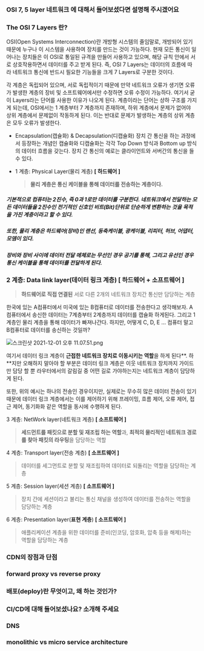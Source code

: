 ### OSI 7, 5 layer 네트워크 에 대해서 들어보셨다면 설명해 주시겠어요

### The OSI 7 Layers 란?

OSI(Open Systems Interconnection)란 개방형 시스템의 줄임말로, 개방되어 있기 때문에 누구나 이 시스템을 사용하여 장치를 만드는 것이 가능하다. 현재 모든 통신이 일어나는 장치들은 이 OSI로 통일된 규격을 만들어 사용하고 있으며, 해당 규칙 안에서 서로 상호작용하면서 데이터를 주고 받게 된다. 즉, OSI 7 Layers는 데이터의 흐름에 따라 네트워크 통신에 반드시 필요한 기능들을 크게 7 Layers로 구분한 것이다.

각 계층은 독립되어 있으며, 서로 독립적이기 때문에 만약 네트워크 오류가 생기면 오류가 발생한 계층의 장비 및 소프트웨어에서만 수정하면 오류 수정이 가능하다. 여기서 굳이 Layers라는 단어를 사용한 이유가 나오게 된다. 계층이라는 단어는 상하 구조를 가지게 되는데, OSI에서는 1 계층부터 7 계층까지 존재하며, 하위 계층에서 문제가 없어야 상위 계층에서 문제없이 작동하게 된다. 이는 반대로 문제가 발생하는 계층의 상위 계층은 모두 오류가 발생한다.

- Encapsulation(캡슐화) & Decapsulation(디캡슐화)
  장치 간 통신을 하는 과정에서 등장하는 개념인 캡슐화와 디캡슐화는 각각 Top Down 방식과 Bottom up 방식의 데이터 흐름을 갖는다. 장치 간 통신의 예로는 클라이언트와 서버간의 통신을 들 수 있다.

- 1 계층: Physical Layer(물리 계층) **[ 하드웨어 ]**
  > **물리 계층은 통신 케이블을 통해 데이터를 전송하는 계층이다.**

##### 기본적으로 컴퓨터는 2진수, 즉 0과 1로만 데이터를 구분한다. 네트워크에서 전달하는 모든 데이터들을 2진수인 전기적인 신호인 비트(Bit)단위로 단순하게 변환하는 것을 목적을 가진 계층이라고 할 수 있다.

##### 또한, 물리 계층은 하드웨어(장비)인 랜선, 동축케이블, 광케이블, 리피터, 허브, 어댑터, 모뎀이 있다.

##### 장비와 장비 사이에 데이터 전달 메체로는 무선인 경우 공기를 통해, 그리고 유선인 경우 통신 케이블을 통해 데이터를 전달하게 된다.

### 2 계층: Data link layer(데이터 링크 계층) **[ 하드웨어 + 소프트웨어 ]**

> **하드웨어로 직접 연결된** 서로 다른 2개의 네트워크 장치간 통신만 담당하는 계층

한국에 있는 A컴퓨터에서 미국에 있는 B컴퓨터로 데이터를 전송한다고 생각해보자. A컴퓨터에서 송신한 데이터는 7계층부터 2계층까지 데이터를 캡슐화 하게된다. 그리고 1계층인 물리 계층을 통해 데이터가 빠져나간다. 하지만, 어떻게 C, D, E ... 컴퓨터 말고 B컴퓨터로 데이터를 송신하는 것일까?

![스크린샷 2021-12-01 오후 11.07.51.png](https://s3-us-west-2.amazonaws.com/secure.notion-static.com/14657c36-5696-41bc-8c97-aa5013a3d959/스크린샷_2021-12-01_오후_11.07.51.png)

여기서 데이터 링크 계층이 **근접한 네트워크 장치로 이동시키는 역할**을 하게 된다**. 하**지만 오해하지 말아야 할 부분은 데이터 링크 계층은 이웃 네트워크 장치까지 가이드만 담당 할 뿐 라우터에서의 갈림길 중 어떤 길로 가야하는지는 네트워크 계층이 담당하게 된다.

또한, 위의 예시는 하나의 전송인 경우이지만, 실제로는 무수히 많은 데이터 전송이 있기 때문에 데이터 링크 계층에서는 이를 제어하기 위해 프레이밍, 흐름 제어, 오류 제어, 접근 제어, 동기화화 같은 역할을 동시에 수행하게 된다.

3 계층: NetWork layer(네트워크 계층) **[ 소프트웨어 ]**

> **세드먼트를 패킷으로 분할 및 재조립 하는 역할**과, **최적의 물리적인 네트워크 경로를 찾아 패킷의 라우팅**을 담당하는 역할
> 

4 계층: Transport layer(전송 계층) **[ 소프트웨어 ]**

> 데이터를 세그먼트로 분할 및 재조립하여 데이터로 되돌리는 역할을 담당하는 계층
> 

5 계층: Session layer(세션 계층) **[ 소프트웨어 ]**

> 장치 간에 세션이라고 불리는 통신 채널을 생성하여 데이터를 전송하는 역할을 담당하는 계층
> 

6 계층: Presentation layer(**표현 계층**) **[ 소프트웨어 ]**

> 애플리케이션 계층을 위한 데이터를 준비(인코딩, 암호화, 압축 등을 해제)하는 역할을 담당하는 계층
>

### CDN의 장점과 단점

### forward proxy vs reverse proxy

### 배포(deploy)란 무엇이고, 왜 하는 것인가?

### CI/CD에 대해 들어보셨나요? 소개해 주세요

### DNS

### monolithic vs micro service architecture
